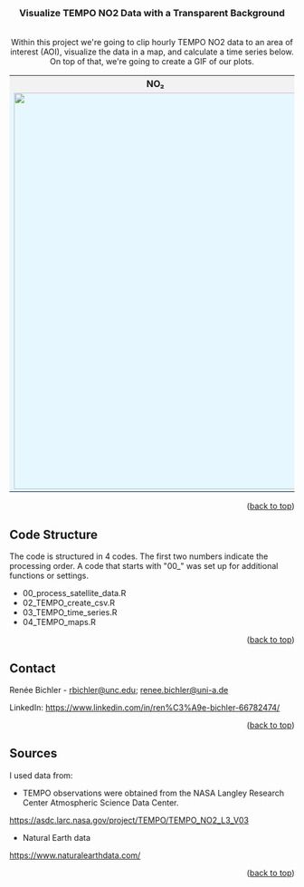 <a id="readme-top"></a>


<!-- PROJECT LOGO -->
<br/>
<div align="center">
  <h3 align="center">Visualize TEMPO NO2 Data with a Transparent Background</h3>
  <p align="center">
    <br/>
    Within this project we're going to clip hourly TEMPO NO2 data to an area of interest (AOI), visualize the data in a map, and calculate a time series below. On top of that, we're going to create a GIF of our plots.
    <br/>
  </p>
</div>

<div align="center">
  
<div align="center">

<table>
  <tr>
    <th style="background-color:#f2f2f2; text-align:center;">NO₂</th>
  </tr>
  <tr>
    <td style="background-color:#e6f7ff; text-align:center;">
      <img src="https://github.com/reneebichler/visualize-tempo-data/blob/main/Plots/TEMPO_H_TVC_20240113T22_crop_AOI_BO_City_ID_1.gif" width="500" height="700"/>
    </td>
  </tr>
</table>

</div>

</div>


<p align="right">(<a href="#readme-top">back to top</a>)</p>


<!-- Code Structure -->
## Code Structure

The code is structured in 4 codes. The first two numbers indicate the processing order.
A code that starts with "00_" was set up for additional functions or settings.
  
* 00_process_satellite_data.R
* 02_TEMPO_create_csv.R
* 03_TEMPO_time_series.R
* 04_TEMPO_maps.R

<p align="right">(<a href="#readme-top">back to top</a>)</p>


<!-- CONTACT -->
## Contact

Renée Bichler - rbichler@unc.edu; renee.bichler@uni-a.de

LinkedIn: https://www.linkedin.com/in/ren%C3%A9e-bichler-66782474/

<p align="right">(<a href="#readme-top">back to top</a>)</p>



<!-- SOURCE -->
## Sources

I used data from:

* TEMPO observations were obtained from the NASA Langley Research Center Atmospheric Science Data Center.

https://asdc.larc.nasa.gov/project/TEMPO/TEMPO_NO2_L3_V03

* Natural Earth data

https://www.naturalearthdata.com/

<p align="right">(<a href="#readme-top">back to top</a>)</p>
